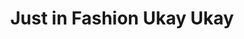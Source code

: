 ---
title: "Just in Fashion Ukay Ukay"
url: /tagum-city/just-in-fashion-ukay-ukay/
shop: charity
---